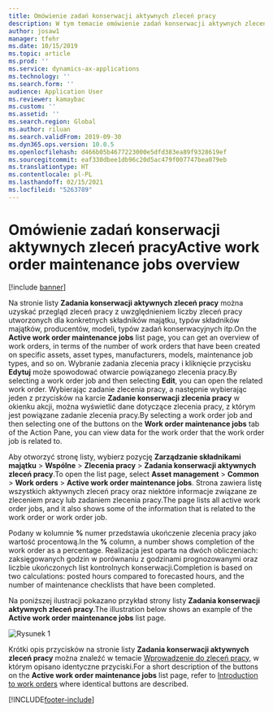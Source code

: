 ```yaml
---
title: Omówienie zadań konserwacji aktywnych zleceń pracy
description: W tym temacie omówienie zadań konserwacji aktywnych zleceń pracy w module Zarządzanie składnikami majątku.
author: josaw1
manager: tfehr
ms.date: 10/15/2019
ms.topic: article
ms.prod: ''
ms.service: dynamics-ax-applications
ms.technology: ''
ms.search.form: ''
audience: Application User
ms.reviewer: kamaybac
ms.custom: ''
ms.assetid: ''
ms.search.region: Global
ms.author: riluan
ms.search.validFrom: 2019-09-30
ms.dyn365.ops.version: 10.0.5
ms.openlocfilehash: d466b05b4677223000e5dfd383ea89f9328619ef
ms.sourcegitcommit: eaf330dbee1db96c20d5ac479f007747bea079eb
ms.translationtype: HT
ms.contentlocale: pl-PL
ms.lasthandoff: 02/15/2021
ms.locfileid: "5263789"
---
```

# <a name="active-work-order-maintenance-jobs-overview"></a><span data-ttu-id="cc268-103">Omówienie zadań konserwacji aktywnych zleceń pracy</span><span class="sxs-lookup"><span data-stu-id="cc268-103">Active work order maintenance jobs overview</span></span>

[!include [banner](../../includes/banner.md)]



<span data-ttu-id="cc268-104">Na stronie listy **Zadania konserwacji aktywnych zleceń pracy** można uzyskać przegląd zleceń pracy z uwzględnieniem liczby zleceń pracy utworzonych dla konkretnych składników majątku, typów składników majątków, producentów, modeli, typów zadań konserwacyjnych itp.</span><span class="sxs-lookup"><span data-stu-id="cc268-104">On the **Active work order maintenance jobs** list page, you can get an overview of work orders, in terms of the number of work orders that have been created on specific assets, asset types, manufacturers, models, maintenance job types, and so on.</span></span> <span data-ttu-id="cc268-105">Wybranie zadania zlecenia pracy i kliknięcie przycisku **Edytuj** może spowodować otwarcie powiązanego zlecenia pracy.</span><span class="sxs-lookup"><span data-stu-id="cc268-105">By selecting a work order job and then selecting **Edit**, you can open the related work order.</span></span> <span data-ttu-id="cc268-106">Wybierając zadanie zlecenia pracy, a następnie wybierając jeden z przycisków na karcie **Zadanie konserwacji zlecenia pracy** w okienku akcji, można wyświetlić dane dotyczące zlecenia pracy, z którym jest powiązane zadanie zlecenia pracy.</span><span class="sxs-lookup"><span data-stu-id="cc268-106">By selecting a work order job and then selecting one of the buttons on the **Work order maintenance jobs** tab of the Action Pane, you can view data for the work order that the work order job is related to.</span></span>

<span data-ttu-id="cc268-107">Aby otworzyć stronę listy, wybierz pozycję **Zarządzanie składnikami majątku** > **Wspólne** > **Zlecenia pracy** > **Zadania konserwacji aktywnych zleceń pracy**.</span><span class="sxs-lookup"><span data-stu-id="cc268-107">To open the list page, select **Asset management** > **Common** > **Work orders** > **Active work order maintenance jobs**.</span></span> <span data-ttu-id="cc268-108">Strona zawiera listę wszystkich aktywnych zleceń pracy oraz niektóre informacje związane ze zleceniem pracy lub zadaniem zlecenia pracy.</span><span class="sxs-lookup"><span data-stu-id="cc268-108">The page lists all active work order jobs, and it also shows some of the information that is related to the work order or work order job.</span></span>

<span data-ttu-id="cc268-109">Podany w kolumnie **%** numer przedstawia ukończenie zlecenia pracy jako wartość procentową.</span><span class="sxs-lookup"><span data-stu-id="cc268-109">In the **%** column, a number shows completion of the work order as a percentage.</span></span> <span data-ttu-id="cc268-110">Realizacja jest oparta na dwóch obliczeniach: zaksięgowanych godzin w porównaniu z godzinami prognozowanymi oraz liczbie ukończonych list kontrolnych konserwacji.</span><span class="sxs-lookup"><span data-stu-id="cc268-110">Completion is based on two calculations: posted hours compared to forecasted hours, and the number of maintenance checklists that have been completed.</span></span>

<span data-ttu-id="cc268-111">Na poniższej ilustracji pokazano przykład strony listy **Zadania konserwacji aktywnych zleceń pracy**.</span><span class="sxs-lookup"><span data-stu-id="cc268-111">The illustration below shows an example of the **Active work order maintenance jobs** list page.</span></span>

![Rysunek 1](media/23-work-orders.png)

<span data-ttu-id="cc268-113">Krótki opis przycisków na stronie listy **Zadania konserwacji aktywnych zleceń pracy** można znaleźć w temacie [Wprowadzenie do zleceń pracy](../work-orders/introduction-to-work-orders.md), w którym opisano identyczne przyciski.</span><span class="sxs-lookup"><span data-stu-id="cc268-113">For a short description of the buttons on the **Active work order maintenance jobs** list page, refer to [Introduction to work orders](../work-orders/introduction-to-work-orders.md) where identical buttons are described.</span></span>



[!INCLUDE[footer-include](../../../includes/footer-banner.md)]